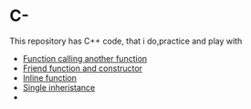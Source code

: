 # C-
This repository has C++ code, that i do,practice and play with

- [Function calling another function](https://github.com/balaji303/C-plusplus/blob/master/Function%20calling%20another%20function.cpp)
- [Friend function and constructor](https://github.com/balaji303/C-plusplus/blob/master/friendFunction.cpp)
- [Inline function](https://github.com/balaji303/C-plusplus/blob/master/inlinefunction.cpp)
- [Single inheristance](https://github.com/balaji303/C-plusplus/blob/master/SingleInheristance.cpp)
- 
